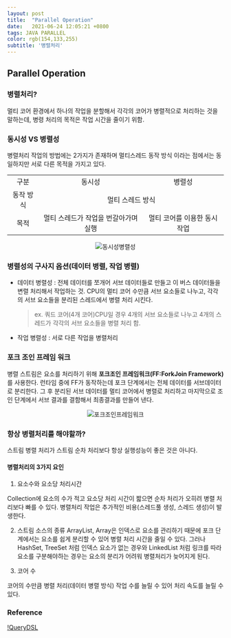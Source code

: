 ```yaml
---
layout: post 
title:  "Parallel Operation"
date:   2021-06-24 12:05:21 +0800 
tags: JAVA PARALLEL
color: rgb(154,133,255)
subtitle: '병렬처리'
--- 
```


## Parallel Operation

### 병렬처리?

멀티 코어 환경에서 하나의 작업을 분할해서 각각의 코어가 병렬적으로 처리하는 것을 말하는데, 병령 처리의 목적은 작업 시간을 줄이기 위함.

### 동시성 VS 병렬성
병렬처리 작업의 방법에는 2가지가 존재하며 멀티스레드 동작 방식 이라는 점에서는 동일하지만 서로 다른 목적을 가지고 있다.



<table style="text-align: center;">
    <tr>
    <td> 구분 </td> 
    <td> 동시성 </td> 
<td> 병렬성 </td> 
   </tr>
   <tr>
   <td> 동작 방식 </td> 
   <td colspan = "2"> 멀티 스레드 방식 </td> 
   </tr>
    <tr>
    <td> 목적 </td>    
    <td> 멀티 스레드가 작업을 번갈아가며 실행 </td>  
    <td> 멀티 코어를 이용한 동시 작업 </td>  
    </tr>
</table>

<center>

![동시성병렬성](https://t1.daumcdn.net/cfile/tistory/995359405FBBB9591C)

</center>

### 병렬성의 구사지 옵션(데이터 병렬, 작업 병렬)
* 데이터 병렬성 : 전체 데이터를 쪼개어 서브 데이터들로 만들고 이 버스 데이터들을 변렬 처리해서 작업하는 것.
CPU의 멀티 코어 수만큼 서브 요소들로 나누고, 각각의 서브 요소들을 분리된 스레드에서 병렬 처리 시킨다.
  > ex. 
  > 쿼드 코어(4개 코어)CPU일 경우 4개의 서브 요소들로 나누고 4개의 스레드가 각각의 서브 요소들을 병렬 처리 함. 

* 작업 병렬성 : 서로 다른 작업을 병렬처리


### 포크 조인 프레임 워크
병렬 스트림은 요소를 처리하기 위해 **포크조인 프레임워크(FF:ForkJoin Framework)** 를 사용한다.
런타임 중에 FF가 동작하는데 포크 단계에서는 전체 데이터를 서브데이터로 분리한다. 그 후 분리된 서브 데이터를 멀티 코어에서 병렬로 처리하고
마지막으로 조인 단계에서 서브 결과를 결함해서 최종결과를 만들어 낸다.

<center>

![포크조인프레임워크](https://media.geeksforgeeks.org/wp-content/uploads/20210404122934/forkjoin.png)

</center>

### 항상 병렬처리를 해야할까?
스트림 병렬 처리가 스트림 순차 처리보다 항상 실행성능이 좋은 것은 아니다.

#### 병렬처리의 3가지 요인

1. 요소수와 요소당 처리시간
   
Collection에 요소의 수가 적고 요소당 처리 시간이 짧으면 순차 처리가 오히려 병렬 처리보다 빠를 수 있다.
병렬처리 작업은 추가적인 비용(스레드풀 생성, 스레드 생성)이 발생한다.
   
2. 스트림 소스의 종류
 ArrayList, Array은 인덱스로 요소를 관리하기 때문에 포크 단계에서는 요소를 쉽게 분리할 수 있어 병렬 처리 시간을 줄일 수 있다.
   그러나 HashSet, TreeSet 처럼 인덱스 요소가 없는 경우와 LinkedList 처럼 링크를 따라 요소를 구분해야하는 경우는 
   요소의 분리가 어려워 병렬처리가 늦어지게 된다.


3. 코어 수

코어의 수만큼 병렬 처리(데이터 병렬 방식) 작업 수를 늘릴 수 있어 처리 속도를 늘릴 수 있다. 

### Reference
[!QueryDSL](https://ict-nroo.tistory.com/117)